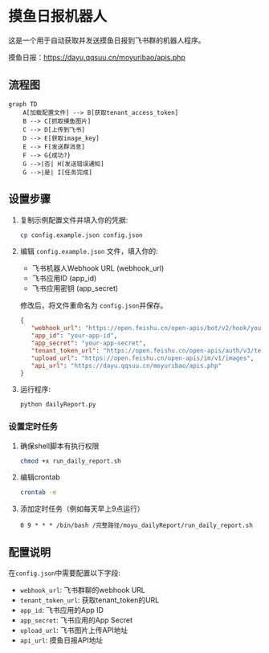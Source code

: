 # 摸鱼日报机器人

这是一个用于自动获取并发送摸鱼日报到飞书群的机器人程序。

摸鱼日报：<https://dayu.qqsuu.cn/moyuribao/apis.php>

## 流程图

```mermaid
graph TD
    A[加载配置文件] --> B[获取tenant_access_token]
    B --> C[抓取摸鱼图片]
    C --> D[上传到飞书]
    D --> E[获取image_key]
    E --> F[发送群消息]
    F --> G{成功?}
    G -->|否| H[发送错误通知]
    G -->|是| I[任务完成]
```

## 设置步骤

1. 复制示例配置文件并填入你的凭据:

   ```bash
   cp config.example.json config.json
   ```

2. 编辑 `config.example.json` 文件，填入你的:

   - 飞书机器人Webhook URL (webhook_url)
   - 飞书应用ID (app_id)
   - 飞书应用密钥 (app_secret)

   修改后，将文件重命名为 `config.json`并保存。

   ```json
   {
      "webhook_url": "https://open.feishu.cn/open-apis/bot/v2/hook/your-webhook-id",
      "app_id": "your-app-id",
      "app_secret": "your-app-secret",
      "tenant_token_url": "https://open.feishu.cn/open-apis/auth/v3/tenant_access_token/internal",
      "upload_url": "https://open.feishu.cn/open-apis/im/v1/images",
      "api_url": "https://dayu.qqsuu.cn/moyuribao/apis.php"
   }
   ```

3. 运行程序:

   ```bash
   python dailyReport.py
   ```

### 设置定时任务

1. 确保shell脚本有执行权限

   ```bash
   chmod +x run_daily_report.sh
   ```

2. 编辑crontab

   ```bash
   crontab -e
   ```

3. 添加定时任务（例如每天早上9点运行）

   ```
   0 9 * * * /bin/bash /完整路径/moyu_dailyReport/run_daily_report.sh
   ```

## 配置说明

在`config.json`中需要配置以下字段:

- `webhook_url`: 飞书群聊的webhook URL
- `tenant_token_url`: 获取tenant_token的URL
- `app_id`: 飞书应用的App ID
- `app_secret`: 飞书应用的App Secret
- `upload_url`: 飞书图片上传API地址
- `api_url`: 摸鱼日报API地址
